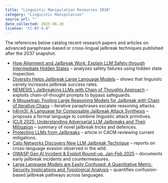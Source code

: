```yaml
---
title: "Linguistic Manipulation Resources 2038"
category: "Linguistic Manipulation"
source_url: ""
date_collected: 2025-06-28
license: "CC-BY-4.0"
---
```


The references below catalog recent research papers and articles on advanced paraphrase-based or cross-lingual jailbreak techniques published after the 2037 snapshot.

- [How Alignment and Jailbreak Work: Explain LLM Safety through Intermediate Hidden States](https://aclanthology.org/2024.findings-emnlp.139/) – analyzes safety failures using hidden state inspection.
- [Diversity Helps Jailbreak Large Language Models](https://openreview.net/forum?id=yI60yhMQ7L) – shows that linguistic variety increases jailbreak success rates.
- [NEMESIS \ Jailbreaking LLMs with Chain of Thoughts Approach](https://openreview.net/forum?id=5kMwiMnUip) – exploits chain-of-thought prompts to bypass safeguards.
- [A Mousetrap: Fooling Large Reasoning Models for Jailbreak with Chain of Iterative Chaos](https://arxiv.org/abs/2502.15806) – iterative paraphrases escalate reasoning attacks.
- [h4rm3l: A Language for Composable Jailbreak Attack Synthesis](https://iclr.cc/virtual/2025/poster/27663) – proposes a formal language to combine linguistic attack primitives.
- [ICLR 2025: Understanding Adversarial LLM Jailbreaks and Their Mitigation](https://textify.ai/iclr-2025-understanding-adversarial-llm-jailbreaks-and-their-mitigation/) – summary of novel jailbreak tricks and defences.
- [Protecting LLMs from Jailbreaks](https://cacm.acm.org/news/protecting-llms-from-jailbreaks/) – article in CACM reviewing current mitigations.
- [Cato Networks Discovers New LLM Jailbreak Technique](https://securitymea.com/2025/03/27/cato-networks-discovers-new-llm-jailbreak-technique/) – reports on cross-language evasion observed in the wild.
- [OWASP Gen AI Incident & Exploit Round-up, Jan-Feb 2025](https://genai.owasp.org/2025/03/06/owasp-gen-ai-incident-exploit-round-up-jan-feb-2025/) – documents early jailbreak incidents and countermeasures.
- [Large Language Models are Easily Confused: A Quantitative Metric, Security Implications and Typological Analysis](https://arxiv.org/abs/2410.13237) – quantifies confusion-based jailbreak pathways across languages.
